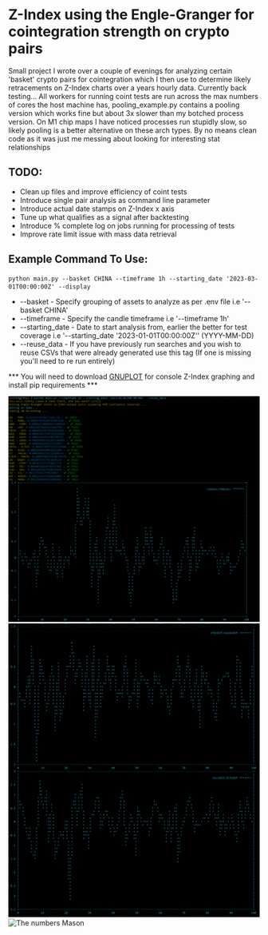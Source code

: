 


# Z-Index using the Engle-Granger for cointegration strength on crypto pairs

Small project I wrote over a couple of evenings for analyzing certain 'basket' crypto
pairs for cointegration which I then use to determine likely retracements on Z-Index
charts over a years hourly data. Currently back testing... All workers for running coint
tests are run across the max numbers of cores the host machine has, pooling_example.py
contains a pooling version which works fine but about 3x slower than my botched process
version. On M1 chip maps I have noticed processes run stupidly slow, so likely pooling is
a better alternative on these arch types. By no means clean code as it was just me messing
about looking for interesting stat relationships

## TODO:
- Clean up files and improve efficiency of coint tests
- Introduce single pair analysis as command line parameter
- Introduce actual date stamps on Z-Index x axis
- Tune up what qualifies as a signal after backtesting
- Introduce % complete log on jobs running for processing of tests
- Improve rate limit issue with mass data retrieval

## Example Command To Use:

```
python main.py --basket CHINA --timeframe 1h --starting_date '2023-03-01T00:00:00Z' --display
```

- --basket - Specify grouping of assets to analyze as per .env file i.e '--basket CHINA'
- --timeframe - Specify the candle timeframe i.e '--timeframe 1h'
- --starting_date - Date to start analysis from, earlier the better for test coverage i.e '--starting_date '2023-01-01T00:00:00Z'' (YYYY-MM-DD)
- --reuse_data - If you have previously run searches and you wish to reuse CSVs that were already generated use this tag (If one is missing you'll need to re run entirely)

*** You will need to download [GNUPLOT](https://sourceforge.net/projects/gnuplot/files/gnuplot/5.4.5/) for console Z-Index graphing and install pip requirements ***


![Example](https://raw.githubusercontent.com/CacheMoneyPlaya/cointegration-pair-v1/main/Images/eg1.png?raw=true)
![FVG detection](https://raw.githubusercontent.com/CacheMoneyPlaya/cointegration-pair-v1/main/Images/eg2.png?raw=true)
![The numbers Mason](https://tenor.com/view/what-do-they-mean-random-numbers-gif-10654449.gif)
